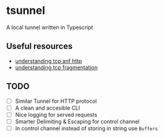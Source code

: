 # tsunnel

A local tunnel written in Typescript

## Useful resources

- [understanding tcp anf http](https://medium.com/@sesmiat/understanding-the-journey-of-http-requests-over-tcp-connections-39f32b1ca10d)
- [understanding tcp fragmentation](https://medium.com/@nikolaystoykov/build-custom-protocol-on-top-of-tcp-with-node-js-part-1-fda507d5a262)

## TODO

- [ ] Similar Tunnel for HTTP protocol
- [ ] A clean and accesible CLI
- [ ] Nice logging for served requests
- [ ] Smarter Delimiting & Escaping for control channel
- [ ] In control channel instead of storing in string use `Buffers`
